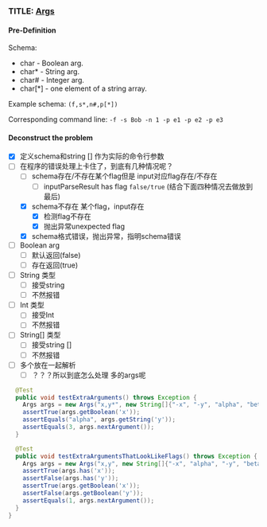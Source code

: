 ### TITLE: [Args](http://codingdojo.org/kata/Args/)

#### Pre-Definition

Schema:
 - char    - Boolean arg.
 - char*   - String arg.
 - char#   - Integer arg.
 - char[*] - one element of a string array.

Example schema: `(f,s*,n#,p[*])`

Corresponding command line: `-f -s Bob -n 1 -p e1 -p e2 -p e3`

#### Deconstruct the problem
- [X] 定义schema和string [] 作为实际的命令行参数
- [ ] 在程序的错误处理上卡住了，到底有几种情况呢？
  - [ ] schema存在/不存在某个flag但是 input对应flag存在/不存在
    - [ ] inputParseResult has flag `false/true` (结合下面四种情况去做放到最后)
  - [X] schema不存在 某个flag，input存在
    - [X] 检测flag不存在
    - [X] 抛出异常unexpected flag
  - [X] schema格式错误，抛出异常，指明schema错误
- [ ] Boolean arg
  - [ ] 默认返回(false)
  - [ ] 存在返回(true)
- [ ] String 类型
  - [ ] 接受string
  - [ ] 不然报错
- [ ] Int 类型
  - [ ] 接受Int
  - [ ] 不然报错
- [ ] String[] 类型
  - [ ] 接受string []
  - [ ] 不然报错
- [ ] 多个放在一起解析
  - [ ] ？？？所以到底怎么处理 多的args呢
  
```java
  @Test
  public void testExtraArguments() throws Exception {
    Args args = new Args("x,y*", new String[]{"-x", "-y", "alpha", "beta"});
    assertTrue(args.getBoolean('x'));
    assertEquals("alpha", args.getString('y'));
    assertEquals(3, args.nextArgument());
  }

  @Test
  public void testExtraArgumentsThatLookLikeFlags() throws Exception {
    Args args = new Args("x,y", new String[]{"-x", "alpha", "-y", "beta"});
    assertTrue(args.has('x'));
    assertFalse(args.has('y'));
    assertTrue(args.getBoolean('x'));
    assertFalse(args.getBoolean('y'));
    assertEquals(1, args.nextArgument());
  }
}

```
